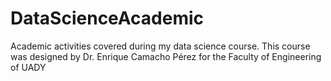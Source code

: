 # DataScienceAcademic
Academic activities covered during my data science course.
This course was designed by Dr. Enrique Camacho Pérez for the Faculty of Engineering of UADY
